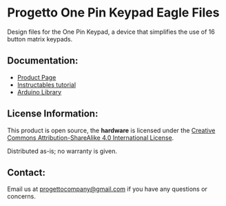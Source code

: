 # Progetto One Pin Keypad Eagle Files
Design files for the One Pin Keypad, a device that simplifies the use of 16 button matrix keypads.
## Documentation:
* [Product Page](https://www.tindie.com/products/15194/)
* [Instructables tutorial](https://www.instructables.com/)
* [Arduino Library](https://github.com/ProgettoCompany/One_Pin_Keypad_Arduino_Library)
## License Information:
This product is open source, the **hardware** is licensed under the [Creative Commons Attribution-ShareAlike 4.0 International License](http://creativecommons.org/licenses/by-sa/4.0/).

Distributed as-is; no warranty is given.
## Contact:
Email us at progettocompany@gmail.com if you have any questions or concerns.
